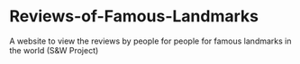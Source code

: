 # Reviews-of-Famous-Landmarks
A website to view the reviews by people for people for famous landmarks in the world (S&W Project)
